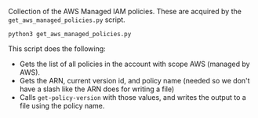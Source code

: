 Collection of the AWS Managed IAM policies.  These are acquired by the `get_aws_managed_policies.py` script.

```
python3 get_aws_managed_policies.py
```

This script does the following:
- Gets the list of all policies in the account with scope AWS (managed by AWS).
- Gets the ARN, current version id, and policy name (needed so we don't have a slash like the ARN does for writing a file)
- Calls `get-policy-version` with those values, and writes the output to a file using the policy name.
